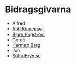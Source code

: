 # Bidragsgivarna

- Alfred
- [Aui Rönnemaa](https://github.com/auironnemaa)
- [Björn Engström](https://github.com/bEPHen)
- Gordii
- [Herman Berg](https://github.com/hha2011)
- Ilon
- [Sofia Bryntse](https://github.com/Bryntse)
